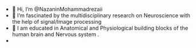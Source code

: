 - 👋 Hi, I’m @NazaninMohammadrezaii
- 👀 I’m fascinated by the multidisciplinary research on Neuroscience with the help of signal/Image processing
- 🌱 I am educated in Anatomical and Physiological building blocks of the human brain and Nervous system .
- 


<!---
NazaninMohammadrezaii/NazaninMohammadrezaii is a ✨ special ✨ repository because its `README.md` (this file) appears on your GitHub profile.
You can click the Preview link to take a look at your changes.
--->
